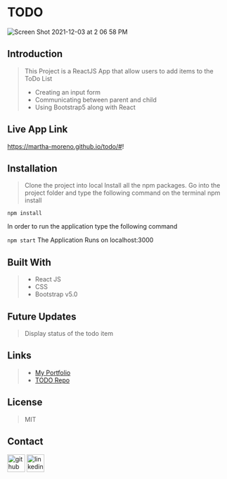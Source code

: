 # **TODO**

![Screen Shot 2021-12-03 at 2 06 58 PM](https://user-images.githubusercontent.com/88118070/144673101-62914422-4371-4adf-b25a-1253ac4f647b.png)


## Introduction
> This Project is a ReactJS App that allow users to add items to the ToDo List
>- Creating an input form 
>- Communicating between parent and child
>- Using Bootstrap5 along with React

## Live App Link
https://martha-moreno.github.io/todo/#!

## Installation
>  Clone the project into local
>  Install all the npm packages. Go into the project folder and type the following command on the terminal npm install
```
npm install
```
In order to run the application type the following command

```npm start```
The Application Runs on localhost:3000

## Built With
>- React JS
>- CSS
>- Bootstrap v5.0

## Future Updates
> Display status of the todo item

## Links
>- [My Portfolio](https://martha-moreno.github.io/)
>- [TODO Repo](https://github.com/martha-moreno/todo)

## License
> MIT

## Contact
  [<img src='https://cdn.jsdelivr.net/npm/simple-icons@3.0.1/icons/github.svg' alt='github' height='40'>](https://github.com/martha-moreno/martha-moreno.github.io)  [<img src='https://cdn.jsdelivr.net/npm/simple-icons@3.0.1/icons/linkedin.svg' alt='linkedin' height='40'>](https://www.linkedin.com/in/martha-gissela-moreno/)  

